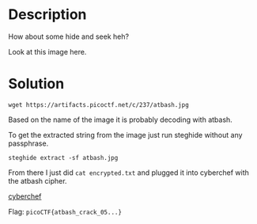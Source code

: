 # Description

How about some hide and seek heh?

Look at this image here.

# Solution

```wget https://artifacts.picoctf.net/c/237/atbash.jpg```

Based on the name of the image it is probably decoding with atbash.

To get the extracted string from the image just run steghide without any passphrase.

```steghide extract -sf atbash.jpg```

From there I just did ```cat encrypted.txt``` and plugged it into cyberchef with the atbash cipher.

[cyberchef](https://gchq.github.io/CyberChef/)

Flag: ```picoCTF{atbash_crack_05...}```
